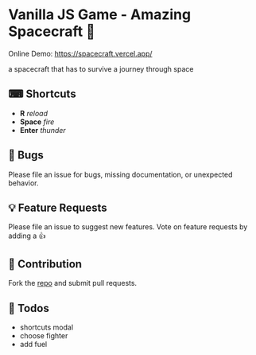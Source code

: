 # Vanilla JS Game - Amazing Spacecraft 🚀

Online Demo: <https://spacecraft.vercel.app/>

a spacecraft that has to survive a journey through space

## ⌨ Shortcuts

- **R** _reload_
- **Space** _fire_
- **Enter** _thunder_

## 🐛 Bugs

Please file an issue for bugs, missing documentation, or unexpected behavior.

## 💡 Feature Requests

Please file an issue to suggest new features. Vote on feature requests by adding
a 👍

## 🤘 Contribution

Fork the [repo](https://github.com/danialdezfouli/spacecraft-game) and submit
pull requests.

## 📃 Todos

- shortcuts modal
- choose fighter
- add fuel
